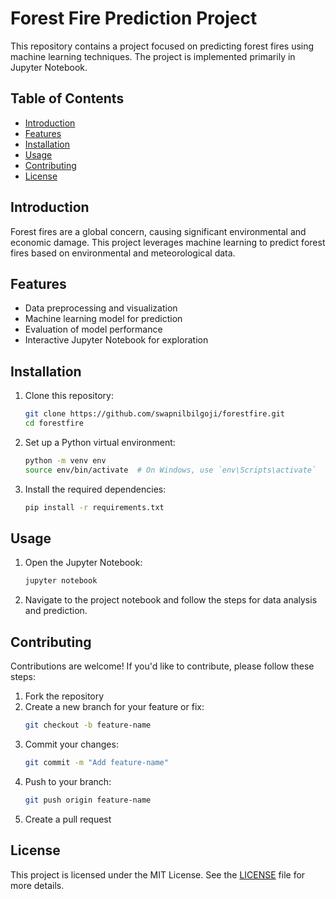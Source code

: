 # Forest Fire Prediction Project

This repository contains a project focused on predicting forest fires using machine learning techniques. The project is implemented primarily in Jupyter Notebook.

## Table of Contents

- [Introduction](#introduction)
- [Features](#features)
- [Installation](#installation)
- [Usage](#usage)
- [Contributing](#contributing)
- [License](#license)

## Introduction

Forest fires are a global concern, causing significant environmental and economic damage. This project leverages machine learning to predict forest fires based on environmental and meteorological data.

## Features

- Data preprocessing and visualization
- Machine learning model for prediction
- Evaluation of model performance
- Interactive Jupyter Notebook for exploration

## Installation

1. Clone this repository:
   ```bash
   git clone https://github.com/swapnilbilgoji/forestfire.git
   cd forestfire

2. Set up a Python virtual environment:
   ```bash
   python -m venv env
   source env/bin/activate  # On Windows, use `env\Scripts\activate`
   ```

3. Install the required dependencies:
   ```bash
   pip install -r requirements.txt
   ```

## Usage

1. Open the Jupyter Notebook:
   ```bash
   jupyter notebook
   ```

2. Navigate to the project notebook and follow the steps for data analysis and prediction.

## Contributing

Contributions are welcome! If you'd like to contribute, please follow these steps:

1. Fork the repository
2. Create a new branch for your feature or fix:
   ```bash
   git checkout -b feature-name
   ```
3. Commit your changes:
   ```bash
   git commit -m "Add feature-name"
   ```
4. Push to your branch:
   ```bash
   git push origin feature-name
   ```
5. Create a pull request

## License

This project is licensed under the MIT License. See the [LICENSE](LICENSE) file for more details.
```
